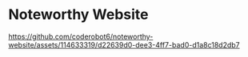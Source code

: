 # Noteworthy Website


https://github.com/coderobot6/noteworthy-website/assets/114633319/d22639d0-dee3-4ff7-bad0-d1a8c18d2db7

